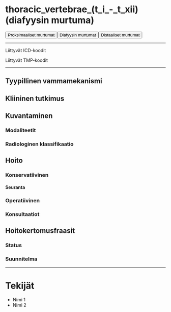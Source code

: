 # thoracic_vertebrae_(t_i_-_t_xii) (diafyysin murtuma)

<button id="thoracic_vertebrae_(t_i_-_t_xii)_proksimaalinen">Proksimaaliset murtumat</button><button id="thoracic_vertebrae_(t_i_-_t_xii)_diafyysi">Diafyysin murtumat</button><button id="thoracic_vertebrae_(t_i_-_t_xii)_distaalinen">Distaaliset murtumat</button>

---

Liittyvät ICD-koodit
>
	
Liittyvät TMP-koodit
>

---

## Tyypillinen vammamekanismi

## Kliininen tutkimus

## Kuvantaminen
### Modaliteetit
### Radiologinen klassifikaatio

## Hoito
### Konservatiivinen
#### Seuranta
### Operatiivinen
### Konsultaatiot

## Hoitokertomusfraasit
### Status
### Suunnitelma

---
# Tekijät
- Nimi 1
- Nimi 2